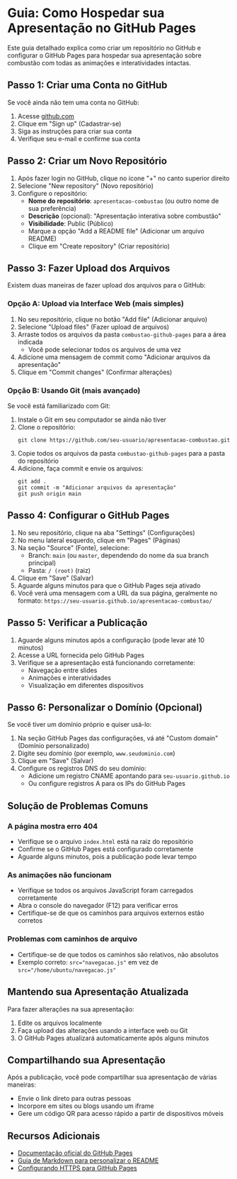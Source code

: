 # Guia: Como Hospedar sua Apresentação no GitHub Pages

Este guia detalhado explica como criar um repositório no GitHub e configurar o GitHub Pages para hospedar sua apresentação sobre combustão com todas as animações e interatividades intactas.

## Passo 1: Criar uma Conta no GitHub

Se você ainda não tem uma conta no GitHub:

1. Acesse [github.com](https://github.com)
2. Clique em "Sign up" (Cadastrar-se)
3. Siga as instruções para criar sua conta
4. Verifique seu e-mail e confirme sua conta

## Passo 2: Criar um Novo Repositório

1. Após fazer login no GitHub, clique no ícone "+" no canto superior direito
2. Selecione "New repository" (Novo repositório)
3. Configure o repositório:
   - **Nome do repositório**: `apresentacao-combustao` (ou outro nome de sua preferência)
   - **Descrição** (opcional): "Apresentação interativa sobre combustão"
   - **Visibilidade**: Public (Público)
   - Marque a opção "Add a README file" (Adicionar um arquivo README)
   - Clique em "Create repository" (Criar repositório)

## Passo 3: Fazer Upload dos Arquivos

Existem duas maneiras de fazer upload dos arquivos para o GitHub:

### Opção A: Upload via Interface Web (mais simples)

1. No seu repositório, clique no botão "Add file" (Adicionar arquivo)
2. Selecione "Upload files" (Fazer upload de arquivos)
3. Arraste todos os arquivos da pasta `combustao-github-pages` para a área indicada
   - Você pode selecionar todos os arquivos de uma vez
4. Adicione uma mensagem de commit como "Adicionar arquivos da apresentação"
5. Clique em "Commit changes" (Confirmar alterações)

### Opção B: Usando Git (mais avançado)

Se você está familiarizado com Git:

1. Instale o Git em seu computador se ainda não tiver
2. Clone o repositório:
   ```
   git clone https://github.com/seu-usuario/apresentacao-combustao.git
   ```
3. Copie todos os arquivos da pasta `combustao-github-pages` para a pasta do repositório
4. Adicione, faça commit e envie os arquivos:
   ```
   git add .
   git commit -m "Adicionar arquivos da apresentação"
   git push origin main
   ```

## Passo 4: Configurar o GitHub Pages

1. No seu repositório, clique na aba "Settings" (Configurações)
2. No menu lateral esquerdo, clique em "Pages" (Páginas)
3. Na seção "Source" (Fonte), selecione:
   - Branch: `main` (ou `master`, dependendo do nome da sua branch principal)
   - Pasta: `/ (root)` (raiz)
4. Clique em "Save" (Salvar)
5. Aguarde alguns minutos para que o GitHub Pages seja ativado
6. Você verá uma mensagem com a URL da sua página, geralmente no formato:
   `https://seu-usuario.github.io/apresentacao-combustao/`

## Passo 5: Verificar a Publicação

1. Aguarde alguns minutos após a configuração (pode levar até 10 minutos)
2. Acesse a URL fornecida pelo GitHub Pages
3. Verifique se a apresentação está funcionando corretamente:
   - Navegação entre slides
   - Animações e interatividades
   - Visualização em diferentes dispositivos

## Passo 6: Personalizar o Domínio (Opcional)

Se você tiver um domínio próprio e quiser usá-lo:

1. Na seção GitHub Pages das configurações, vá até "Custom domain" (Domínio personalizado)
2. Digite seu domínio (por exemplo, `www.seudominio.com`)
3. Clique em "Save" (Salvar)
4. Configure os registros DNS do seu domínio:
   - Adicione um registro CNAME apontando para `seu-usuario.github.io`
   - Ou configure registros A para os IPs do GitHub Pages

## Solução de Problemas Comuns

### A página mostra erro 404

- Verifique se o arquivo `index.html` está na raiz do repositório
- Confirme se o GitHub Pages está configurado corretamente
- Aguarde alguns minutos, pois a publicação pode levar tempo

### As animações não funcionam

- Verifique se todos os arquivos JavaScript foram carregados corretamente
- Abra o console do navegador (F12) para verificar erros
- Certifique-se de que os caminhos para arquivos externos estão corretos

### Problemas com caminhos de arquivo

- Certifique-se de que todos os caminhos são relativos, não absolutos
- Exemplo correto: `src="navegacao.js"` em vez de `src="/home/ubuntu/navegacao.js"`

## Mantendo sua Apresentação Atualizada

Para fazer alterações na sua apresentação:

1. Edite os arquivos localmente
2. Faça upload das alterações usando a interface web ou Git
3. O GitHub Pages atualizará automaticamente após alguns minutos

## Compartilhando sua Apresentação

Após a publicação, você pode compartilhar sua apresentação de várias maneiras:

- Envie o link direto para outras pessoas
- Incorpore em sites ou blogs usando um iframe
- Gere um código QR para acesso rápido a partir de dispositivos móveis

## Recursos Adicionais

- [Documentação oficial do GitHub Pages](https://docs.github.com/pt/pages)
- [Guia de Markdown para personalizar o README](https://guides.github.com/features/mastering-markdown/)
- [Configurando HTTPS para GitHub Pages](https://docs.github.com/pt/pages/getting-started-with-github-pages/securing-your-github-pages-site-with-https)
